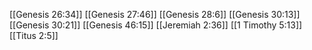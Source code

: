 [[Genesis 26:34]]
[[Genesis 27:46]]
[[Genesis 28:6]]
[[Genesis 30:13]]
[[Genesis 30:21]]
[[Genesis 46:15]]
[[Jeremiah 2:36]]
[[1 Timothy 5:13]]
[[Titus 2:5]]
